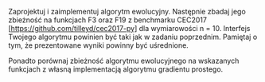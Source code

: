 Zaprojektuj i zaimplementuj algorytm ewolucyjny. 
Następnie zbadaj jego zbieżność na funkcjach F3 oraz F19 z benchmarku CEC2017 [https://github.com/tilleyd/cec2017-py] dla wymiarowości n = 10. 
Interfejs Twojego algorytmu powinien być taki jak w zadaniu poprzednim. 
Pamiętaj o tym, że prezentowane wyniki powinny być uśrednione.

Ponadto porównaj zbieżność algorytmu ewolucyjnego na wskazanych funkcjach z własną implementacją algorytmu gradientu prostego.


